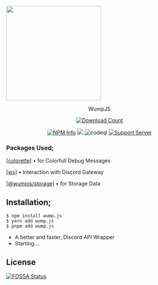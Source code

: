 <img align="center" width="256" src="https://avatars.githubusercontent.com/u/121692661?s=96&v=4"></img>
<center>
<p width="512" height="512" align="center">WumpJS</p>
</center>
<div align="center">
<a href="https://www.npmjs.com/package/wump.js"><img src="https://img.shields.io/npm/dt/wump.js.svg?maxAge=3600" alt="Download Count" /></a>

<a href="https://www.npmjs.com/package/wump.js"><img src="https://img.shields.io/npm/v/wump.js.svg?maxAge=3600" alt="NPM Info" /></a>
<a href="https://app.fossa.com/projects/git%2Bgithub.com%2Fwumpjs%2Fwump.js?ref=badge_shield" alt="FOSSA Status"><img src="https://app.fossa.com/api/projects/git%2Bgithub.com%2Fwumpjs%2Fwump.js.svg?type=shield"/></a>
<img src="https://github.com/wumpjs/wump.js/actions/workflows/codeql.yml/badge.svg" alt="codeql"></img>
<a href="https://discord.gg/FVc4Ha4G7P"><img src="https://img.shields.io/discord/1058766653741084773?color=3437eb&logo=discord&logoColor=blie" alt="Support Server" /></a>
</div>

### Packages Used;
[[colorette]](https://npmjs.com/colorette) • for Colorfull Debug Messages

[[ws]](https://npmjs.com/ws) • Interaction with Discord Gateway

[[@wumpjs/storage]](https://npmjs.com/@wumpjs/storage) • for Storage Data

## Installation;
```sh-session
$ npm install wump.js
$ yarn add wump.js
$ pnpm add wump.js
```

- A better and faster, Discord API Wrapper
- Starting....


## License
[![FOSSA Status](https://app.fossa.com/api/projects/git%2Bgithub.com%2Fwumpjs%2Fwump.js.svg?type=large)](https://app.fossa.com/projects/git%2Bgithub.com%2Fwumpjs%2Fwump.js?ref=badge_large)